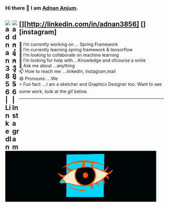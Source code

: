 ### Hi there 👋 I am [Adnan Anjum](https://github.com/adnan3856/).
[<img align="left" alt="adnan3856 | LinkedIn" width="22px" src="https://cdn.jsdelivr.net/npm/simple-icons@v3/icons/linkedin.svg" />][http://linkedin.com/in/adnan3856]
[<img align="left" alt="adnan3856 | Instagram" width="22px" src="https://cdn.jsdelivr.net/npm/simple-icons@v3/icons/instagram.svg" />][instagram]
---
- 🔭 I’m currently working on ... Spring Framework
- 🌱 I’m currently learning spring framework & tensorflow
- 👯 I’m looking to collaborate on machine learning
- 🤔 I’m looking for help with ...Knowledge and ofcourse a smile
- 💬 Ask me about ...anything
- 📫 How to reach me: ...linkedin, instagram,mail
- 😄 Pronouns: ...We
- ⚡ Fun fact: ...I am a sketcher and Graphics Designer too. Want to see some work, look at the gif below.

---


![](IMG-1198.GIF)

